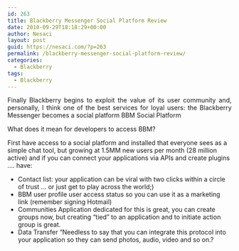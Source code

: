 ```yaml
---
id: 263
title: Blackberry Messenger Social Platform Review
date: 2010-09-29T18:18:29+00:00
author: Nesaci
layout: post
guid: https://nesaci.com/?p=263
permalink: /blackberry-messenger-social-platform-review/
categories:
  - Blackberry
tags:
  - Blackberry
---
```

<p style="text-align: justify;">
  Finally Blackberry begins to exploit the value of its user community and, personally, I think one of the best services for loyal users: the Blackberry Messenger becomes a social platform BBM Social Platform
</p>

<p style="text-align: justify;">
  What does it mean for developers to access BBM?
</p>

First have access to a social platform and installed that everyone sees as a simple chat tool, but growing at 1.5MM new users per month (28 million active) and if you can connect your applications via APIs and create plugins &#8230;. have:

  * Contact list: your application can be viral with two clicks within a circle of trust &#8230; or just get to play across the world;)
  * BBM user profile user access status so you can use it as a marketing link (remember signing Hotmail)
  * Communities Application dedicated for this is great, you can create groups now, but creating &#8220;tied&#8221; to an application and to initiate action group is great.
  * Data Transfer &#8220;Needless to say that you can integrate this protocol into your application so they can send photos, audio, video and so on.?